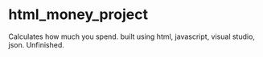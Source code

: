 # html_money_project
Calculates how much you spend. built using html, javascript, visual studio, json. Unfinished.
